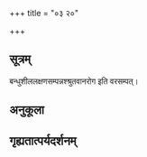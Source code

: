 +++
title = "०३ २०"

+++
## सूत्रम्
बन्धुशीललक्षणसम्पन्नश्श्रुतवानरोग इति वरसम्पत्।
## अनुकूला

## गृह्यतात्पर्यदर्शनम्

